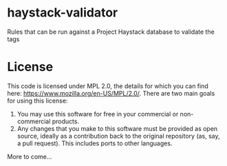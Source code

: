 # haystack-validator
Rules that can be run against a Project Haystack database to validate the tags

# License
This code is licensed under MPL 2.0, the details for which you can find here: https://www.mozilla.org/en-US/MPL/2.0/. There are two main goals for using this license:

1. You may use this software for free in your commercial or non-commercial products.
2. Any changes that you make to this software must be provided as open source, ideally as a contribution back to the original repository (as, say, a pull request). This includes ports to other languages.

More to come...
